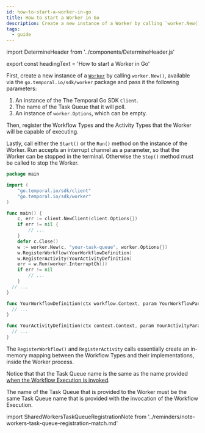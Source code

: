 ```yaml
---
id: how-to-start-a-worker-in-go
title: How to start a Worker in Go
description: Create a new instance of a Worker by calling `worker.New()`, available via the `go.temporal.io/sdk/worker` package.
tags:
  - guide
---
```


import DetermineHeader from '../components/DetermineHeader.js'

export const headingText = 'How to start a Worker in Go'

<DetermineHeader
hLevel={props.heading}
hText={headingText}
/>

First, create a new instance of a [`Worker`](https://pkg.go.dev/go.temporal.io/sdk@v1.8.0/worker#Worker) by calling `worker.New()`, available via the `go.temporal.io/sdk/worker` package and pass it the following parameters:

1. An instance of the The Temporal Go SDK `Client`.
2. The name of the Task Queue that it will poll.
3. An instance of `worker.Options`, which can be empty.

Then, register the Workflow Types and the Activity Types that the Worker will be capable of executing.

Lastly, call either the `Start()` or the `Run()` method on the instance of the Worker.
Run accepts an interrupt channel as a parameter, so that the Worker can be stopped in the terminal.
Otherwise the `Stop()` method must be called to stop the Worker.

```go
package main

import (
	"go.temporal.io/sdk/client"
	"go.temporal.io/sdk/worker"
)

func main() {
	c, err := client.NewClient(client.Options{})
	if err != nil {
		// ...
	}
	defer c.Close()
	w := worker.New(c, "your-task-queue", worker.Options{})
	w.RegisterWorkflow(YourWorkflowDefinition)
	w.RegisterActivity(YourActivityDefinition)
	err = w.Run(worker.InterruptCh())
	if err != nil
		// ...
	}
  // ...
}

func YourWorkflowDefinition(ctx workflow.Context, param YourWorkflowParam) (YourWorkflowResponse, error) {
  // ...
}

func YourActivityDefinition(ctx context.Context, param YourActivityParam) (YourActivityResponse, error) {
  // ...
}
```

The `RegisterWorkflow()` and `RegisterActivity` calls essentially create an in-memory mapping between the Workflow Types and their implementations, inside the Worker process.

Notice that that the Task Queue name is the same as the name provided [when the Workflow Execution is invoked](#).

The name of the Task Queue that is provided to the Worker must be the same Task Queue name that is provided with the invocation of the Workflow Execution.

import SharedWorkersTaskQueueRegistrationNote from '../reminders/note-workers-task-queue-registration-match.md'

<SharedWorkersTaskQueueRegistrationNote />
